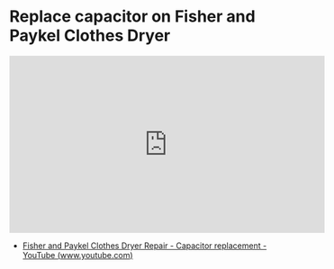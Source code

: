 # Replace capacitor on Fisher and Paykel Clothes Dryer

<iframe width="560" height="315" src="https://www.youtube.com/embed/ZYH8HWh3Ojw?start=248" title="YouTube video player" frameborder="0" allow="accelerometer; autoplay; clipboard-write; encrypted-media; gyroscope; picture-in-picture; web-share" allowfullscreen></iframe>

- [Fisher and Paykel Clothes Dryer Repair - Capacitor replacement - YouTube (www.youtube.com)](https://www.youtube.com/watch?v=ZYH8HWh3Ojw)
